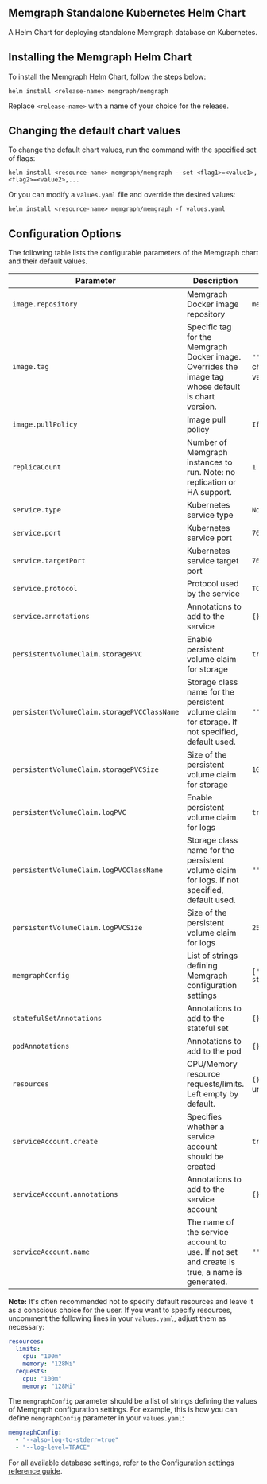 ## Memgraph Standalone Kubernetes Helm Chart
A Helm Chart for deploying standalone Memgraph database on Kubernetes.

## Installing the Memgraph Helm Chart
To install the Memgraph Helm Chart, follow the steps below:
```
helm install <release-name> memgraph/memgraph
```
Replace `<release-name>` with a name of your choice for the release.

## Changing the default chart values
To change the default chart values, run the command with the specified set of flags:
```
helm install <resource-name> memgraph/memgraph --set <flag1>=<value1>,<flag2>=<value2>,...
```
Or you can modify a `values.yaml` file and override the desired values:
```
helm install <resource-name> memgraph/memgraph -f values.yaml
```

## Configuration Options

The following table lists the configurable parameters of the Memgraph chart and their default values.

| Parameter                                   | Description                                                                                         | Default                                 |
|---------------------------------------------|-----------------------------------------------------------------------------------------------------|-----------------------------------------|
| `image.repository`                          | Memgraph Docker image repository                                                                    | `memgraph/memgraph`                     |
| `image.tag`                                 | Specific tag for the Memgraph Docker image. Overrides the image tag whose default is chart version. | `""` (Defaults to chart's app version)  |
| `image.pullPolicy`                          | Image pull policy                                                                                   | `IfNotPresent`                          |
| `replicaCount`                              | Number of Memgraph instances to run. Note: no replication or HA support.                            | `1`                                     |
| `service.type`                              | Kubernetes service type                                                                             | `NodePort`                              |
| `service.port`                              | Kubernetes service port                                                                             | `7687`                                  |
| `service.targetPort`                         | Kubernetes service target port                                                                     | `7687`                                  |
| `service.protocol`                          | Protocol used by the service                                                                        | `TCP`                                   |
| `service.annotations`                       | Annotations to add to the service                                                                   | `{}`                                    |
| `persistentVolumeClaim.storagePVC`          | Enable persistent volume claim for storage                                                          | `true`                                  |
| `persistentVolumeClaim.storagePVCClassName` | Storage class name for the persistent volume claim for storage. If not specified, default used.     | `""`                                    |
| `persistentVolumeClaim.storagePVCSize`      | Size of the persistent volume claim for storage                                                     | `1Gi`                                   |
| `persistentVolumeClaim.logPVC`              | Enable persistent volume claim for logs                                                             | `true`                                  |
| `persistentVolumeClaim.logPVCClassName`     | Storage class name for the persistent volume claim for logs. If not specified, default used.        | `""`                                    |
| `persistentVolumeClaim.logPVCSize`          | Size of the persistent volume claim for logs                                                        | `256Mi`                                 |
| `memgraphConfig`                            | List of strings defining Memgraph configuration settings                                            | `["--also-log-to-stderr=true"]`         |
| `statefulSetAnnotations`                    | Annotations to add to the stateful set                                                              | `{}`                                    |
| `podAnnotations`                            | Annotations to add to the pod                                                                       | `{}`                                    |
| `resources`                                 | CPU/Memory resource requests/limits. Left empty by default.                                         | `{}` (See note on uncommenting)         |
| `serviceAccount.create`                     | Specifies whether a service account should be created                                               | `true`                                  |
| `serviceAccount.annotations`                | Annotations to add to the service account                                                           | `{}`                                    |
| `serviceAccount.name`                       | The name of the service account to use. If not set and create is true, a name is generated.         | `""`                                    |

**Note:** It's often recommended not to specify default resources and leave it as a conscious choice for the user. If you want to specify resources, uncomment the following lines in your `values.yaml`, adjust them as necessary:

```yaml
resources:
  limits:
    cpu: "100m"
    memory: "128Mi"
  requests:
    cpu: "100m"
    memory: "128Mi"

```

The `memgraphConfig` parameter should be a list of strings defining the values of Memgraph configuration settings. For example, this is how you can define `memgraphConfig` parameter in your `values.yaml`:

```yaml
memgraphConfig:
  - "--also-log-to-stderr=true"
  - "--log-level=TRACE"
```
For all available database settings, refer to the [Configuration settings reference guide](https://memgraph.com/docs/memgraph/reference-guide/configuration).
